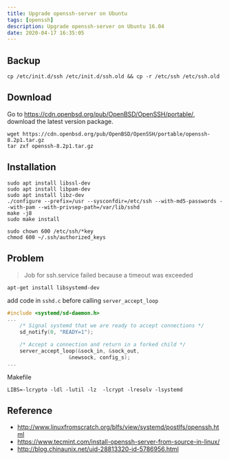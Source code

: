 ```yaml
---
title: Upgrade openssh-server on Ubuntu
tags: [openssh]
description: Upgrade openssh-server on Ubuntu 16.04
date: 2020-04-17 16:35:05
---
```


## Backup

```
cp /etc/init.d/ssh /etc/init.d/ssh.old && cp -r /etc/ssh /etc/ssh.old
```

## Download

Go to https://cdn.openbsd.org/pub/OpenBSD/OpenSSH/portable/, download the latest version package.

```
wget https://cdn.openbsd.org/pub/OpenBSD/OpenSSH/portable/openssh-8.2p1.tar.gz
tar zxf openssh-8.2p1.tar.gz
```

## Installation

```
sudo apt install libssl-dev
sudo apt install libpam-dev
sudo apt install libz-dev
./configure --prefix=/usr --sysconfdir=/etc/ssh --with-md5-passwords --with-pam --with-privsep-path=/var/lib/sshd
make -j8
sudo make install

sudo chown 600 /etc/ssh/*key
chmod 600 ~/.ssh/authorized_keys
```

## Problem

> Job for ssh.service failed because a timeout was exceeded

```
apt-get install libsystemd-dev
```

add code in `sshd.c` before calling `server_accept_loop`

```cpp
#include <systemd/sd-daemon.h>
...
    /* Signal systemd that we are ready to accept connections */
    sd_notify(0, "READY=1");

    /* Accept a connection and return in a forked child */
    server_accept_loop(&sock_in, &sock_out,
                    &newsock, config_s);
...
```

Makefile

```
LIBS=-lcrypto -ldl -lutil -lz  -lcrypt -lresolv -lsystemd
```

## Reference

- http://www.linuxfromscratch.org/blfs/view/systemd/postlfs/openssh.html
- https://www.tecmint.com/install-openssh-server-from-source-in-linux/
- http://blog.chinaunix.net/uid-28813320-id-5786956.html
